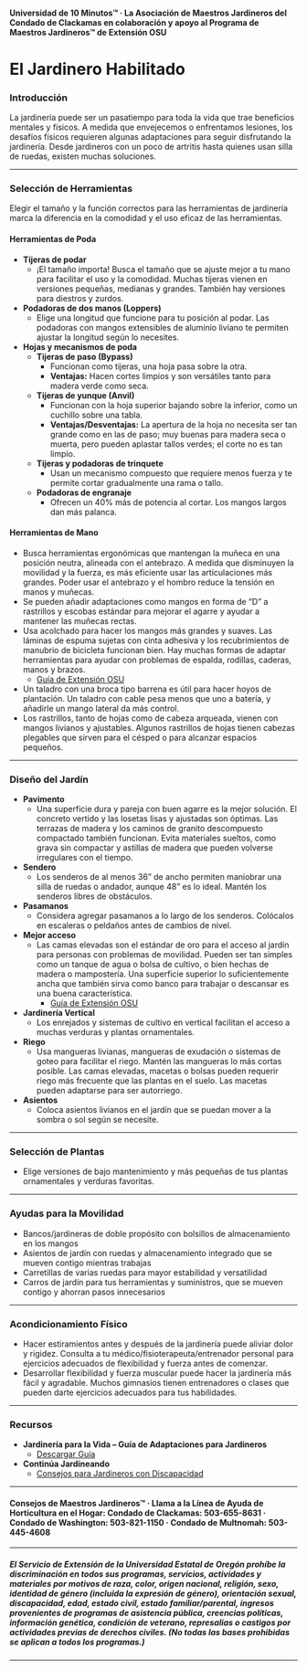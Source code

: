 #### Universidad de 10 Minutos™ · La Asociación de Maestros Jardineros del Condado de Clackamas en colaboración y apoyo al Programa de Maestros Jardineros™ de Extensión OSU

# El Jardinero Habilitado

### Introducción

La jardinería puede ser un pasatiempo para toda la vida que trae beneficios mentales y físicos. A medida que envejecemos o enfrentamos lesiones, los desafíos físicos requieren algunas adaptaciones para seguir disfrutando la jardinería. Desde jardineros con un poco de artritis hasta quienes usan silla de ruedas, existen muchas soluciones.

---

### Selección de Herramientas

Elegir el tamaño y la función correctos para las herramientas de jardinería marca la diferencia en la comodidad y el uso eficaz de las herramientas.

#### Herramientas de Poda

- **Tijeras de podar**
  - ¡El tamaño importa! Busca el tamaño que se ajuste mejor a tu mano para facilitar el uso y la comodidad. Muchas tijeras vienen en versiones pequeñas, medianas y grandes. También hay versiones para diestros y zurdos.
- **Podadoras de dos manos (Loppers)**
  - Elige una longitud que funcione para tu posición al podar. Las podadoras con mangos extensibles de aluminio liviano te permiten ajustar la longitud según lo necesites.
- **Hojas y mecanismos de poda**
  - **Tijeras de paso (Bypass)**
    - Funcionan como tijeras, una hoja pasa sobre la otra.
    - **Ventajas:** Hacen cortes limpios y son versátiles tanto para madera verde como seca.
  - **Tijeras de yunque (Anvil)**
    - Funcionan con la hoja superior bajando sobre la inferior, como un cuchillo sobre una tabla.
    - **Ventajas/Desventajas:** La apertura de la hoja no necesita ser tan grande como en las de paso; muy buenas para madera seca o muerta, pero pueden aplastar tallos verdes; el corte no es tan limpio.
  - **Tijeras y podadoras de trinquete**
    - Usan un mecanismo compuesto que requiere menos fuerza y te permite cortar gradualmente una rama o tallo.
  - **Podadoras de engranaje**
    - Ofrecen un 40% más de potencia al cortar. Los mangos largos dan más palanca.

#### Herramientas de Mano

- Busca herramientas ergonómicas que mantengan la muñeca en una posición neutra, alineada con el antebrazo. A medida que disminuyen la movilidad y la fuerza, es más eficiente usar las articulaciones más grandes. Poder usar el antebrazo y el hombro reduce la tensión en manos y muñecas.
- Se pueden añadir adaptaciones como mangos en forma de “D” a rastrillos y escobas estándar para mejorar el agarre y ayudar a mantener las muñecas rectas.
- Usa acolchado para hacer los mangos más grandes y suaves. Las láminas de espuma sujetas con cinta adhesiva y los recubrimientos de manubrio de bicicleta funcionan bien. Hay muchas formas de adaptar herramientas para ayudar con problemas de espalda, rodillas, caderas, manos y brazos.  
  - [Guía de Extensión OSU](https://catalog.extension.oregonstate.edu/sites/catalog/files/project/pdf/em8504.pdf)
- Un taladro con una broca tipo barrena es útil para hacer hoyos de plantación. Un taladro con cable pesa menos que uno a batería, y añadirle un mango lateral da más control.
- Los rastrillos, tanto de hojas como de cabeza arqueada, vienen con mangos livianos y ajustables. Algunos rastrillos de hojas tienen cabezas plegables que sirven para el césped o para alcanzar espacios pequeños.

---

### Diseño del Jardín

- **Pavimento**
  - Una superficie dura y pareja con buen agarre es la mejor solución. El concreto vertido y las losetas lisas y ajustadas son óptimas. Las terrazas de madera y los caminos de granito descompuesto compactado también funcionan. Evita materiales sueltos, como grava sin compactar y astillas de madera que pueden volverse irregulares con el tiempo.
- **Sendero**
  - Los senderos de al menos 36” de ancho permiten maniobrar una silla de ruedas o andador, aunque 48” es lo ideal. Mantén los senderos libres de obstáculos.
- **Pasamanos**
  - Considera agregar pasamanos a lo largo de los senderos. Colócalos en escaleras o peldaños antes de cambios de nivel.
- **Mejor acceso**
  - Las camas elevadas son el estándar de oro para el acceso al jardín para personas con problemas de movilidad. Pueden ser tan simples como un tanque de agua o bolsa de cultivo, o bien hechas de madera o mampostería. Una superficie superior lo suficientemente ancha que también sirva como banco para trabajar o descansar es una buena característica.  
    - [Guía de Extensión OSU](https://catalog.extension.oregonstate.edu/fs270)
- **Jardinería Vertical**
  - Los enrejados y sistemas de cultivo en vertical facilitan el acceso a muchas verduras y plantas ornamentales.
- **Riego**
  - Usa mangueras livianas, mangueras de exudación o sistemas de goteo para facilitar el riego. Mantén las mangueras lo más cortas posible. Las camas elevadas, macetas o bolsas pueden requerir riego más frecuente que las plantas en el suelo. Las macetas pueden adaptarse para ser autorriego.
- **Asientos**
  - Coloca asientos livianos en el jardín que se puedan mover a la sombra o sol según se necesite.

---

### Selección de Plantas

- Elige versiones de bajo mantenimiento y más pequeñas de tus plantas ornamentales y verduras favoritas.

---

### Ayudas para la Movilidad

- Bancos/jardineras de doble propósito con bolsillos de almacenamiento en los mangos
- Asientos de jardín con ruedas y almacenamiento integrado que se mueven contigo mientras trabajas
- Carretillas de varias ruedas para mayor estabilidad y versatilidad
- Carros de jardín para tus herramientas y suministros, que se mueven contigo y ahorran pasos innecesarios

---

### Acondicionamiento Físico

- Hacer estiramientos antes y después de la jardinería puede aliviar dolor y rigidez. Consulta a tu médico/fisioterapeuta/entrenador personal para ejercicios adecuados de flexibilidad y fuerza antes de comenzar.
- Desarrollar flexibilidad y fuerza muscular puede hacer la jardinería más fácil y agradable. Muchos gimnasios tienen entrenadores o clases que pueden darte ejercicios adecuados para tus habilidades.

---

### Recursos

- **Jardinería para la Vida – Guía de Adaptaciones para Jardineros**  
  - [Descargar Guía](https://s3.wp.wsu.edu/uploads/sites/2079/2015/12/GFL-booklet-complete.pdf)
- **Continúa Jardineando**  
  - [Consejos para Jardineros con Discapacidad](https://www.carryongardening.org.uk/top-tips-for-disabled-gardeners.aspx)

---

#### Consejos de Maestros Jardineros™ · Llama a la Línea de Ayuda de Horticultura en el Hogar: Condado de Clackamas: 503-655-8631 · Condado de Washington: 503-821-1150 · Condado de Multnomah: 503-445-4608

---

##### El Servicio de Extensión de la Universidad Estatal de Oregón prohíbe la discriminación en todos sus programas, servicios, actividades y materiales por motivos de raza, color, origen nacional, religión, sexo, identidad de género (incluida la expresión de género), orientación sexual, discapacidad, edad, estado civil, estado familiar/parental, ingresos provenientes de programas de asistencia pública, creencias políticas, información genética, condición de veterano, represalias o castigos por actividades previas de derechos civiles. (No todas las bases prohibidas se aplican a todos los programas.)
---